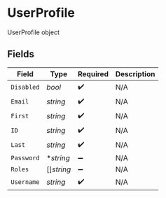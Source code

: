 # UserProfile

UserProfile object


## Fields

| Field              | Type               | Required           | Description        |
| ------------------ | ------------------ | ------------------ | ------------------ |
| `Disabled`         | *bool*             | :heavy_check_mark: | N/A                |
| `Email`            | *string*           | :heavy_check_mark: | N/A                |
| `First`            | *string*           | :heavy_check_mark: | N/A                |
| `ID`               | *string*           | :heavy_check_mark: | N/A                |
| `Last`             | *string*           | :heavy_check_mark: | N/A                |
| `Password`         | **string*          | :heavy_minus_sign: | N/A                |
| `Roles`            | []*string*         | :heavy_minus_sign: | N/A                |
| `Username`         | *string*           | :heavy_check_mark: | N/A                |